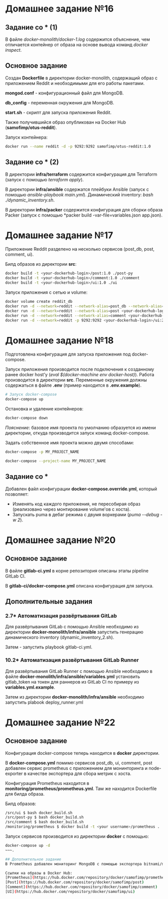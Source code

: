 # Домашнее задание №16
## Задание со * (1)
В файле *docker-monolith/docker-1.log* содержится объяснение, чем отличается контейнер от образа на основе вывода команд *docker inspect*.

## Основное задание
Создан **Dockerfile** в директории docker-monolith, содержащий образ с приложением Reddit и необходимыми для его работы пакетами.

**mongod.conf** - конфигурационный файл для MongoDB.

**db_config** - переменная окружения для MongoDB.

**start.sh** - скрипт для запуска приложения Reddit.

Также получившийся образ опубликован на Docker Hub (**samofimp/otus-reddit**).

Запуск контейнера:
~~~ bash
docker run --name reddit -d -p 9292:9292 samofimp/otus-reddit:1.0
~~~

## Задание со * (2)
В директории **infra/terraform** содержится конфигурация для Terraform (запуск с помощью *terraform apply*).

В директории **infra/ansible** содержатся плейбуки Ansible (запуск с помощью *ansible-playbook main.yml*). Динамический inventory: *bash ./dynamic_inventory.sh*.

В директории **infra/packer** содержится конфигурация для сборки образа Packer (запуск с помощью *packer build -var-file=variables.json app.json).

# Домашнее задание №17
Приложение Reddit разделено на несколько сервисов (post_db, post, comment, ui).

Билд образов из директории **src**:
~~~ bash
docker build -t <your-dockerhub-login>/post:1.0 ./post-py
docker build -t <your-dockerhub-login>/comment:1.0 ./comment
docker build -t <your-dockerhub-login>/ui:1.0 ./ui
~~~

Запуск приложения с сетью и volume:
~~~ bash
docker volume create reddit_db
docker run -d --network=reddit --network-alias=post_db --network-alias=comment_db mongo:latest
docker run -d --network=reddit --network-alias=post <your-dockerhub-login>/post:1.0
docker run -d --network=reddit --network-alias=comment <your-dockerhub-login>/comment:1.0
docker run -d --network=reddit -p 9292:9292 <your-dockerhub-login>/ui:2.0
~~~

# Домашнее задание №18
Подготовлена конфигурация для запуска приложения под docker-compose.

Запуск приложения производится после подключения к созданному ранее docker host'у (*eval $(docker-machine env docker-host)*). Работа производится в директории **src**. Переменные окружения должны содержаться в файле **.env** (пример находится в **.env.example**).
~~~ bash
# Запуск docker-compose
docker-compose up
~~~

Остановка и удаление контейнеров:
~~~ bash
docker-compose down
~~~

*Пояснение*: базовое имя проекта по умолчанию образуется из имени директории, откуда производится запуск команд docker-compose.

Задать собственное имя проекта можно двумя способами:
~~~ bash
docker-compose -p MY_PROJECT_NAME
~~~
~~~ bash
docker-compose --project-name MY_PROJECT_NAME
~~~

## Задание со *
Добавлен файл конфигурации **docker-compose.override.yml**, который позволяет:
* Изменять код каждого приложения, не пересобирая образ (реализовано через монтирование volume'ов с хоста).
* Запускать puma в дебаг режима с двумя воркерами (*puma --debug -w 2*).

# Домашнее задание №20
## Основное задание
В файле **gitlab-ci.yml** в корне репозитория описаны этапы pipeline GitLab CI.

В **gitlab-ci/docker-compose.yml** описана конфигурация для запуска.

## Дополнительные задания
### 2.7* Автоматизация развёртывания GitLab
Для развёртывания GitLab с помощью Ansible необходимо из директории **docker-monolith/infra/ansible** запустить генерацию динамического inventory (dynamic_inventory_2.sh).

Затем - запустить playbook gitlab-ci.yml.

### 10.2* Автоматизация развёртывания GitLab Runner
Для развёртывания GitLab Runner с помощью Ansible необходимо в файле **docker-monolith/infra/ansible/variables.yml** установить gitlab_token на токен для раннеров из GitLab CI по примеру из **variables.yml.example**.

Затем из директории **docker-monolith/infra/ansible** необходимо запустить plabook deploy_runner.yml

# Домашнее задание №22
## Основное задание
Конфигурация docker-compose теперь находится в **docker** директории.

В **docker-compose.yml** помимо сервисов post_db, ui, comment, post добавлен сервис prometheus с приложением для монинторинга и node-exporter в качестве экспортера для сбора метрик с хоста.

Конфигурация Prometheus находится в **monitoring/prometheus/prometheus.yml**. Там же находится Dockerfile для билда образа.

Билд образов:
~~~ bash
/src/ui $ bash docker_build.sh
/src/post-py $ bash docker_build.sh
/src/comment $ bash docker_build.sh
/monitoring/prometheus $ docker build -t <your username>/prometheus .
~~~

Запуск сервисов производится из директории **docker** с помощью:
~~~ bash
docker-compose up -d
~~~.

## Дополнительное задание
В Prometheus добавлен мониторинг MongoDB c помощью экспортера bitnami/mongodb-exporter.

Ссылки на образы в Docker Hub:
[Prometheus](https://hub.docker.com/repository/docker/samofimp/prometheus)
[Post](https://hub.docker.com/repository/docker/samofimp/post)
[Comment](https://hub.docker.com/repository/docker/samofimp/comment)
[UI](https://hub.docker.com/repository/docker/samofimp/ui)

